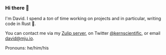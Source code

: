 ### Hi there 👋

I'm David. I spend a _ton_ of time working on projects and in particular, writing code in Rust :crab:.

You can contact me via my [Zulip server](https://davidkern.zulipchat.com), on Twitter [@kernscientific](https://twitter.com/kernscientific), or email [<david@mju.io>](mailto:david@mju.io).

Pronouns: he/him/his
